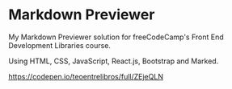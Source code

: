 # Markdown Previewer
My Markdown Previewer solution for freeCodeCamp's Front End Development Libraries course.

Using HTML, CSS, JavaScript, React.js, Bootstrap and Marked.

https://codepen.io/teoentrelibros/full/ZEjeQLN
